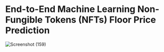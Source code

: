 # End-to-End Machine Learning Non-Fungible Tokens (NFTs) Floor Price Prediction 
 


![Screenshot (159)](https://user-images.githubusercontent.com/49375947/189644508-35b14791-1fd8-45e4-963b-e9a39055c2f5.png)
